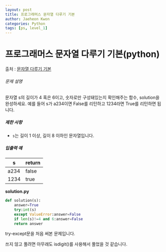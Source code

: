 ```yaml
---
layout: post
title: 프로그래머스 문자열 다루기 기본
author: Jaeheon Kwon
categories: Python
tags: [ps, level_1]
---
```




# 프로그래머스 문자열 다루기 기본(python)

출처 : [문자열 다루기 기본]( https://programmers.co.kr/learn/courses/30/lessons/12918 )

###### 문제 설명

문자열 s의 길이가 4 혹은 6이고, 숫자로만 구성돼있는지 확인해주는 함수, solution을 완성하세요. 예를 들어 s가 a234이면 False를 리턴하고 1234라면 True를 리턴하면 됩니다.

##### 제한 사항

- `s`는 길이 1 이상, 길이 8 이하인 문자열입니다.

##### 입출력 예

| s    | return |
| ---- | ------ |
| a234 | false  |
| 1234 | true   |

**solution.py**

```python
def solution(s):
    answer=True
    try:int(s)
    except ValueError:answer=False
    if len(s)!=4 and 6:answer=False
    return answer
```

try-except문을 처음 써본 문제입니다.

쓰지 않고 풀려면 아무래도 isdigit()를 사용해서 풀었을 것 같습니다.